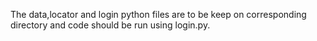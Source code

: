The data,locator and login python files are to be keep on corresponding directory and code should be run using login.py. 
